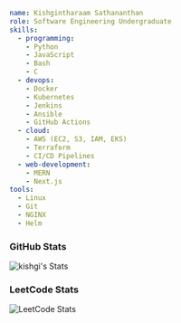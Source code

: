 ```yaml
name: Kishgintharaam Sathananthan
role: Software Engineering Undergraduate
skills:
  - programming:
    - Python
    - JavaScript
    - Bash
    - C
  - devops:
    - Docker
    - Kubernetes
    - Jenkins
    - Ansible
    - GitHub Actions
  - cloud:
    - AWS (EC2, S3, IAM, EKS)
    - Terraform
    - CI/CD Pipelines
  - web-development:
    - MERN
    - Next.js
tools:
  - Linux
  - Git
  - NGINX
  - Helm
```

### GitHub Stats

![kishgi's Stats](https://github-readme-stats.vercel.app/api?username=kishgi&theme=dark&show_icons=true&hide_border=true&count_private=false)

### LeetCode Stats

![LeetCode Stats](https://readmecodegen.vercel.app/api/leetcode-stats/kishgi?theme=dark&acceptance=false&reputation=false&font=%27JetBrains+Mono%27%2C+%27Courier+New%27%2C+monospace&template=minimal)
